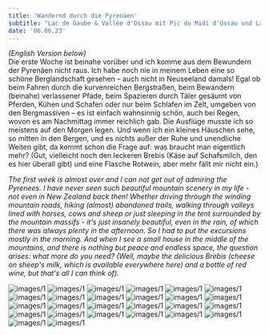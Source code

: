 ```yaml
---
title: 'Wandernd durch die Pyrenäen'
subtitle: "Lac de Gaube & Vallée d'Ossau mit Pic du Midi d'Ossau und Lac d'Artouste"
date: '06.06.23'
---
```


_(English Version below)_
<br />
Die erste Woche ist beinahe vorüber und ich komme aus dem Bewundern der Pyrenäen nicht raus. Ich habe noch nie in meinem Leben eine so schöne Berglandschaft gesehen – auch nicht in Neuseeland damals! Egal ob beim Fahren durch die kurvenreichen Bergstraßen, beim Bewandern (beinahe) verlassener Pfade, beim Spazieren durch Täler gesäumt von Pferden, Kühen und Schafen oder nur beim Schlafen im Zelt, umgeben von den Bergmassiven – es ist einfach wahnsinnig schön, auch bei Regen, wovon es am Nachmittag immer reichlich gab. Die Ausflüge musste ich so meistens auf den Morgen legen. Und wenn ich ein kleines Häuschen sehe, so mitten in den Bergen, und es nichts außer der Ruhe und unendliche Weiten gibt, da kommt schon die Frage auf: was braucht man eigentlich mehr?
(Gut, vielleicht noch den leckeren Brebis (Käse auf Schafsmilch, den es hier überall gibt) und eine Flasche Rotwein, aber mehr fällt mir nicht ein.)

_The first week is almost over and I can not get out of admiring the Pyrenees. I have never seen such beautiful mountain scenery in my life - not even in New Zealand back then! Whether driving through the winding mountain roads, hiking (almost) abandoned trails, walking through valleys lined with horses, cows and sheep or just sleeping in the tent surrounded by the mountain massifs - it's just insanely beautiful, even in the rain, of which there was always plenty in the afternoon. So I had to put the excursions mostly in the morning. And when I see a small house in the middle of the mountains, and there is nothing but peace and endless space, the question arises: what more do you need?_
_(Well, maybe the delicious Brebis (cheese on sheep's milk, which is available everywhere here) and a bottle of red wine, but that's all I can think of)._

![images/1](/images/DSC_0454.JPG)
![images/1](/images/DSC_0492.JPG)
![images/1](/images/DSC_0504.JPG)
![images/1](/images/DSC_0543.JPG)
![images/1](/images/DSC_0563.JPG)
![images/1](/images/DSC_0566.JPG)
![images/1](/images/DSC_0591.JPG)
![images/1](/images/DSC_0638.JPG)
![images/1](/images/DSC_0662.JPG)
![images/1](/images/DSC_0676.JPG)
![images/1](/images/DSC_0680.JPG)
![images/1](/images/DSC_0696.JPG)
![images/1](/images/DSC_0715.JPG)
![images/1](/images/DSC_0722.JPG)
![images/1](/images/DSC_0741.JPG)
![images/1](/images/DSC_0746.JPG)
![images/1](/images/DSC_0752.JPG)
![images/1](/images/DSC_0761.JPG)
![images/1](/images/DSC_0789.JPG)
![images/1](/images/DSC_0802.JPG)
![images/1](/images/DSC_0843.JPG)
![images/1](/images/DSC_0845.JPG)
![images/1](/images/DSC_0854.JPG)
![images/1](/images/DSC_0875.JPG)
![images/1](/images/DSC_0881.JPG)
![images/1](/images/DSC_0899.JPG)
